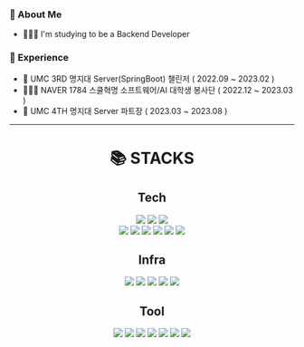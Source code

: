 
### 🤗 About Me
<ul>
  <li> 👨🏻‍💻 I'm studying to be a Backend Developer </li>
</ul>  

### 🏅 Experience
<ul>
  <li> 🦠 UMC 3RD 명지대 Server(SpringBoot) 챌린저 ( 2022.09 ~ 2023.02 )</li>
  <li> 👨🏻‍🏫 NAVER 1784 스쿨혁명 소프트웨어/AI 대학생 봉사단 ( 2022.12 ~ 2023.03 )</li>
  <li> 🦠 UMC 4TH 명지대 Server 파트장 ( 2023.03 ~ 2023.08 )</li>
</ul>  
<hr>

<div align=center><h1>📚 STACKS</h1></div>
<div align=center> 
  <h2> Tech </h2>
  
  <div>
  <img src="https://img.shields.io/badge/JavaScript-F7DF1E?style=for-the-badge&logo=JavaScript&logoColor=white"/>
  <img src="https://img.shields.io/badge/React-61DAFB?style=for-the-badge&logo=React&logoColor=white"/>
  <img src="https://img.shields.io/badge/Redux-764ABC?style=for-the-badge&logo=Redux&logoColor=white"/>
  </div>
  
  <img src="https://img.shields.io/badge/java-%23ED8B00.svg?style=for-the-badge&logo=openjdk&logoColor=white"> 
  <img src="https://img.shields.io/badge/springboot-6DB33F?style=for-the-badge&logo=springboot&logoColor=white">
  <img src="https://img.shields.io/badge/Spring_Data_JPA-6DB33F?style=for-the-badge&logo=Spring&logoColor=white"/>
  <img src="https://img.shields.io/badge/Spring Security-6DB33F ?style=for-the-badge&logo=SpringSecurity&logoColor=white"/>

  <!--DB-->
  <img src="https://img.shields.io/badge/firebase-%23039BE5.svg?style=for-the-badge&logo=firebase">
  <img src="https://img.shields.io/badge/mysql-4479A1?style=for-the-badge&logo=mysql&logoColor=white">

  <h2> Infra </h2>
  <img src="https://img.shields.io/badge/AWS-%23FF9900.svg?style=for-the-badge&logo=amazon-aws&logoColor=white">
  <img src="https://img.shields.io/badge/ec2-FF9900.svg?style=for-the-badge&logo=amazonec2&logoColor=white">
  <img src="https://img.shields.io/badge/rds-527FFF.svg?style=for-the-badge&logo=amazonrds&logoColor=white">
  <img src="https://img.shields.io/badge/Linux-FCC624?style=for-the-badge&logo=linux&logoColor=black">
  <img src="https://img.shields.io/badge/Netlify-00C7B7?style=for-the-badge&logo=Netlify&logoColor=white"/>

  <h2> Tool </h2>
  <img src="https://img.shields.io/badge/git-F05032?style=for-the-badge&logo=git&logoColor=white">
  <img src="https://img.shields.io/badge/github-181717?style=for-the-badge&logo=github&logoColor=white">
  <img src="https://img.shields.io/badge/IntelliJIDEA-000000.svg?style=for-the-badge&logo=intellij-idea&logoColor=white">
  <img src="https://img.shields.io/badge/Swagger-85EA2D?style=for-the-badge&logo=Swagger&logoColor=white"/>
  <img src="https://img.shields.io/badge/Postman-FF6C37?style=for-the-badge&logo=postman&logoColor=white">
  <img src="https://img.shields.io/badge/figma-%23F24E1E.svg?style=for-the-badge&logo=figma&logoColor=white">
  <img src="https://img.shields.io/badge/Notion-%23000000.svg?style=for-the-badge&logo=notion&logoColor=white">
</div>


<!--
**gyehwan24/gyehwan24** is a ✨ _special_ ✨ repository because its `README.md` (this file) appears on your GitHub profile.

Here are some ideas to get you started:

- 🔭 I’m currently working on ...
- 🌱 I’m currently learning ...
- 👯 I’m looking to collaborate on ...
- 🤔 I’m looking for help with ...
- 💬 Ask me about ...
- 📫 How to reach me: ...
- 😄 Pronouns: ...
- ⚡ Fun fact: ...
-->
